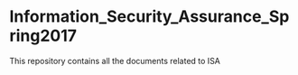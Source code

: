 # Information_Security_Assurance_Spring2017
This repository contains all the documents related to ISA
